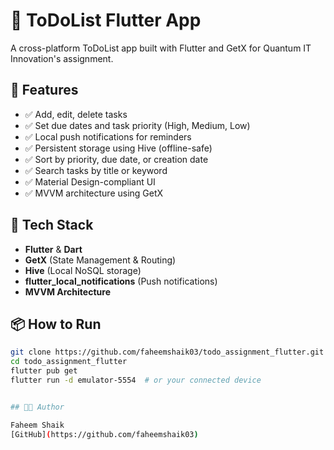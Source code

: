 # 📝 ToDoList Flutter App

A cross-platform ToDoList app built with Flutter and GetX for Quantum IT Innovation's assignment.

## 🚀 Features

- ✅ Add, edit, delete tasks
- ✅ Set due dates and task priority (High, Medium, Low)
- ✅ Local push notifications for reminders
- ✅ Persistent storage using Hive (offline-safe)
- ✅ Sort by priority, due date, or creation date
- ✅ Search tasks by title or keyword
- ✅ Material Design-compliant UI
- ✅ MVVM architecture using GetX

## 🧠 Tech Stack

- **Flutter** & **Dart**
- **GetX** (State Management & Routing)
- **Hive** (Local NoSQL storage)
- **flutter_local_notifications** (Push notifications)
- **MVVM Architecture**

## 📦 How to Run

```bash
git clone https://github.com/faheemshaik03/todo_assignment_flutter.git
cd todo_assignment_flutter
flutter pub get
flutter run -d emulator-5554  # or your connected device


## 👨‍💻 Author

Faheem Shaik  
[GitHub](https://github.com/faheemshaik03)
